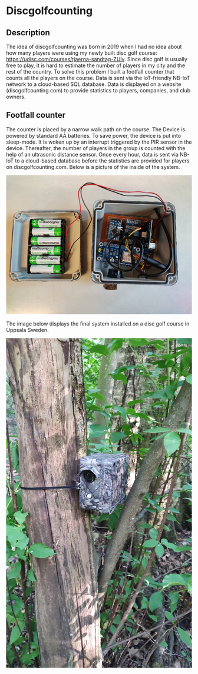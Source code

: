 # Discgolfcounting

## Description
The idea of discgolfcounting was born in 2019 when I had no idea about how many players were using my newly built disc golf course: https://udisc.com/courses/tjaerna-sandtag-ZUlv. Since disc golf is usually free to play, it is hard to estimate the number of players in my city and the rest of the country. To solve this problem I built a footfall counter that counts all the players on the course. Data is sent via the IoT-friendly NB-IoT network to a cloud-based SQL database. Data is displayed on a website (discgolfcounting.com) to provide statistics to players, companies, and club owners.

## Footfall counter
The counter is placed by a narrow walk path on the course. The Device is powered by standard AA batteries. To save power, the device is put into sleep-mode. It is woken up by an interrupt triggered by the PIR sensor in the device. Thereafter, the number of players in the group is counted with the help of an ultrasonic distance sensor. Once every hour, data is sent via NB-IoT to a cloud-based database before the statistics are provided for players on discgolfcounting.com. Below is a picture of the inside of the system.

![Footfall counter with lid off](images/footfall_counter_in_box.jpg)

The image below displays the final system installed on a disc golf course in Uppsala Sweden.

![Footfall counter on tree](images/system_on_tree.jpg)
